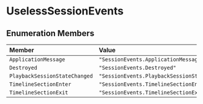 # UselessSessionEvents

## Enumeration Members

| Member | Value |
| :------ | :------ |
| `ApplicationMessage` | `"SessionEvents.ApplicationMessage"` |
| `Destroyed` | `"SessionEvents.Destroyed"` |
| `PlaybackSessionStateChanged` | `"SessionEvents.PlaybackSessionStateChanged"` |
| `TimelineSectionEnter` | `"SessionEvents.TimelineSectionEnter"` |
| `TimelineSectionExit` | `"SessionEvents.TimelineSectionExit"` |
